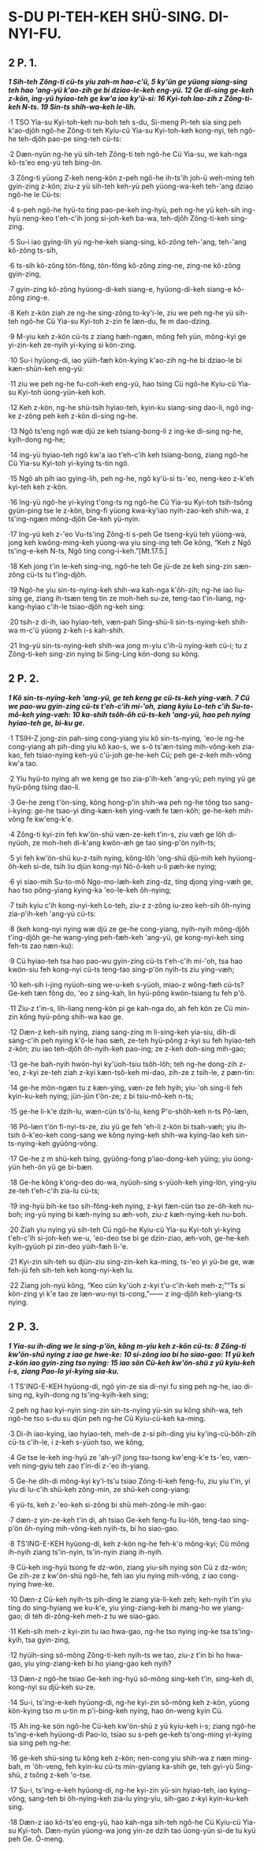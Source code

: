 
# S-DU PI-TEH-KEH SHÜ-SING. DI-NYI-FU.


## 2 P. 1.

**_1 Sih-teh Zông-ti cü-ts yiu zah-m hao-c'ü, 5 ky'ün ge yüong siang-sing teh hao 'ang-yü k'ao-zih ge bi dziao-le-keh eng-yü. 12 Ge di-sing ge-keh z-kön, ing-yü hyiao-teh ge kw'a iao ky'ü-si: 16 Kyi-toh lao-zih z Zông-ti-keh N-ts. 19 Sin-ts shih-wa-keh le-lih._**

·1 TSO Yia-su Kyi-toh-keh nu-boh teh s-du, Si-meng Pi-teh sia sing peh k'ao-djôh ngô-he Zông-ti teh Kyiu-cü Yia-su Kyi-toh-keh kong-nyi, teh ngô-he teh-djôh pao-pe sing-teh cü-ts:

·2 Dæn-nyün ng-he yü sih-teh Zông-ti teh ngô-he Cü Yia-su, we kah-nga kô-ts'eo eng-yü teh bing-ön.

·3 Zông-ti yüong Z-keh neng-kön z-peh ngô-he ih-ts'ih joh-ü weh-ming teh gyin-zing z-kön; ziu-z yü sih-teh keh-yü peh yüong-wa-keh teh-'ang dziao ngô-he le Cü-ts:

·4 s-peh ngô-he hyü-to ting pao-pe-keh ing-hyü, peh ng-he yü keh-sih ing-hyü neng-keo t'eh-c'ih jong si-joh-keh ba-wa, teh-djôh Zông-ti-keh sing-zing.

·5 Su-i iao gying-lih yü ng-he-keh siang-sing, kô-zông teh-'ang, teh-'ang kô-zông ts-sih,

·6 ts-sih kô-zông tön-fông, tön-fông kô-zông zing-ne, zing-ne kô-zông gyin-zing,

·7 gyin-zing kô-zông hyüong-di-keh siang-e, hyüong-di-keh siang-e kô-zông zing-e.

·8 Keh z-kön ziah ze ng-he sing-zông to-ky'i-le, ziu we peh ng-he yü sih-teh ngô-he Cü Yia-su Kyi-toh z-zin fe læn-du, fe m dao-dzing.

·9 M-yiu keh z-kön cü-ts z ziang hæh-ngæn, mông feh yün, mông-kyi ge yi-zin-keh ze-nyih yi-kying si kön-zing.

·10 Su-i hyüong-di, iao yüih-fæh kön-kying k'ao-zih ng-he bi dziao-le bi kæn-shün-keh eng-yü:

·11 ziu we peh ng-he fu-coh-keh eng-yü, hao tsing Cü ngô-he Kyiu-cü Yia-su Kyi-toh üong-yün-keh koh.

·12 Keh z-kön, ng-he shü-tsih hyiao-teh, kyin-ku siang-sing dao-li, ngô ing-ke z-zông peh keh z-kön di-sing ng-he.

·13 Ngô ts'eng ngô wæ djü ze keh tsiang-bong-li z ing-ke di-sing ng-he, kyih-dong ng-he;

·14 ing-yü hyiao-teh ngô kw'a iao t'eh-c'ih keh tsiang-bong, ziang ngô-he Cü Yia-su Kyi-toh yi-kying ts-tin ngô.

·15 Ngô ah pih iao gying-lih, peh ng-he, ngô ky'ü-si ts-'eo, neng-keo z-k'eh kyi-teh keh z-kön.

·16 Ing-yü ngô-he yi-kying t'ong-ts ng ngô-he Cü Yia-su Kyi-toh tsih-tsông gyün-ping tse le z-kön, bing-fi yüong kwa-ky'iao nyih-zao-keh shih-wa, z ts'ing-ngæn mông-djôh Ge-keh yü-nyin.

·17 Ing-yü keh z-'eo Vu-ts'ing Zông-ti s-peh Ge tseng-kyü teh yüong-wa, jong keh kwông-ming-keh yüong-wa yiu sing-ing teh Ge kông, “Keh z Ngô ts'ing-e-keh N-ts, Ngô ting cong-i-keh.”[Mt.17.5.]

·18 Keh jong t'in le-keh sing-ing, ngô-he teh Ge jü-de ze keh sing-zin sæn-zông cü-ts tu t'ing-djôh.

·19 Ngô-he yiu sin-ts-nying-keh shih-wa kah-nga k'ôh-zih; ng-he iao liu-sing ge, ziang ih-tsæn teng tin ze moh-heh su-ze, teng-tao t'in-liang, ng-kang-hyiao c'ih-le tsiao-djôh ng-keh sing:

·20 tsih-z di-ih, iao hyiao-teh, væn-pah Sing-shü-li sin-ts-nying-keh shih-wa m-c'ü yüong z-keh i-s kah-shih.

·21 Ing-yü sin-ts-nying-keh shih-wa jong m-yiu c'ih-ü nying-keh cü-i; tu z Zông-ti-keh sing-zin nying bi Sing-Ling kön-dong su kông.


## 2 P. 2.

**_1 Kô sin-ts-nying-keh 'ang-yü, ge teh keng ge cü-ts-keh ying-væh. 7 Cü we pao-wu gyin-zing cü-ts t'eh-c'ih mi-'oh, ziang kyiu Lo-teh c'ih Su-to-mô-keh ying-væh: 10 ka-shih tsôh-ôh cü-ts-keh 'ang-yü, hao peh nying hyiao-teh ge, bi-ku ge._**

·1 TSIH-Z jong-zin pah-sing cong-yiang yiu kô sin-ts-nying, 'eo-le ng-he cong-yiang ah pih-ding yiu kô kao-s, we s-ô ts'æn-tsing mih-vông-keh zia-kao, feh tsiao-nying keh-yü c'ü-joh ge-he-keh Cü; peh ge-z-keh mih-vông kw'a tao.

·2 Yiu hyü-to nying ah we keng ge tso zia-p'ih-keh 'ang-yü; peh nying yü ge hyü-pông tsing dao-li.

·3 Ge-he zeng t'ön-sing, kông hong-p'in shih-wa peh ng-he tông tso sang-i-kying: ge-he tsao-yi ding-kæn-keh ying-væh fe tæn-kôh; ge-he-keh mih-vông fe kw'eng-k'e.

·4 Zông-ti kyi-zin feh kw'ön-shü væn-ze-keh t'in-s, ziu væh ge lôh di-nyüoh, ze moh-heh di-k'ang kwön-æh ge tao sing-p'ön nyih-ts;

·5 yi feh kw'ön-shü ku-z-tsih nying, kông-lôh 'ong-shü djü-mih keh hyüong-ôh-keh si-de, tsih liu djün kong-nyi Nô-ô-keh u-li pæh-ke nying;

·6 yi siao-mih Su-to-mô Ngo-mo-læh-keh zing-dz, ting djong ying-væh ge, hao tso pông-yiang kying-ka 'eo-le-keh ôh-nying;

·7 tsih kyiu c'ih kong-nyi-keh Lo-teh, ziu-z z-zông iu-zeo keh-sih ôh-nying zia-p'ih-keh 'ang-yü cü-ts:

·8 (keh kong-nyi nying wæ djü ze ge-he cong-yiang, nyih-nyih mông-djôh t'ing-djôh ge-he wang-ying peh-fæh-keh 'ang-yü, ge kong-nyi-keh sing feh-ts zao næn-ku):

·9 Cü hyiao-teh tsa hao pao-wu gyin-zing cü-ts t'eh-c'ih mi-'oh, tsa hao kwön-siu feh kong-nyi cü-ts teng-tao sing-p'ön nyih-ts ziu ying-væh;

·10 keh-sih i-jing nyüoh-sing we-u-keh s-yüoh, miao-z wông-fæh cü-ts? Ge-keh tæn fông do, 'eo z sing-kah, lin hyü-pông kwön-tsiang tu feh p'ô.

·11 Ziu-z t'in-s, lih-liang neng-kön pi ge kah-nga do, ah feh kön ze Cü min-zin kông hyü-pông shih-wa kao ge.

·12 Dæn-z keh-sih nying, ziang sang-zing m li-sing-keh yia-siu, dih-di sang-c'ih peh nying k'ô-le hao sæh, ze-teh hyü-pông z-kyi su feh hyiao-teh z-kön; ziu iao teh-djôh ôh-nyih-keh pao-ing; ze z-keh doh-sing mih-gao;

·13 ge-he bah-nyih hwön-hyi ky'üoh-tsiu tsôh-lôh; teh ng-he dong-zih z-'eo, z-kyi ze-teh ziah z-kyi kæn-tsô-keh mi-dao, zih-ze z tsih-le, z pæn-tin:

·14 ge-he mön-ngæn tu z kæn-ying, væn-ze feh hyih; yiu-'oh sing-li feh kyin-ku-keh nying; jün-jün t'ön-ze; z bi tsiu-mô-keh n-ts;

·15 ge-he li-k'e dzih-lu, wæn-cün ts'ô-lu, keng P'o-shôh-keh n-ts Pô-læn,

·16 Pô-læn t'ön fi-nyi-ts-ze, ziu yü ge feh 'eh-li z-kön bi tsah-væh; yiu ih-tsih ô-k'eo-keh cong-sang we kông nying-keh shih-wa kying-lao keh sin-ts-nying-keh gyüông-vông.

·17 Ge-he z m shü-keh tsing, gyüông-fong p'iao-dong-keh yüing; yiu üong-yün heh-ön yü ge bi-bæn.

·18 Ge-he kông k'ong-deo do-wa, nyüoh-sing s-yüoh-keh ying-lön, ying-yiu ze-teh t'eh-c'ih zia-lu cü-ts;

·19 ing-hyü bih-ke tso sih-fông-keh nying, z-kyi fæn-cün tso ze-ôh-keh nu-boh; ing-yü nying bi kæh-nying su æh-voh, ziu-z kæh-nying-keh nu-boh.

·20 Ziah yiu nying yü sih-teh Cü ngô-he Kyiu-cü Yia-su Kyi-toh yi-kying t'eh-c'ih si-joh-keh we-u, 'eo-deo tse bi ge dzin-ziao, æh-voh, ge-he-keh kyih-gyüoh pi zin-deo yüih-fæh li-'e.

·21 Kyi-zin sih-teh su djün-ziu sing-zin-keh ka-ming, ts-'eo yi yü-be ge, wæ feh-jü feh sih-teh keh kong-nyi-keh lu.

·22 Ziang joh-nyü kông, “Keo cün ky'üoh z-kyi t'u-c'ih-keh meh-z;”“Ts si kön-zing yi k'e tao ze læn-wu-nyi ts-cong,”—— z ing-djôh keh-yiang-ts nying.


## 2 P. 3.

**_1 Yia-su ih-ding we le sing-p'ön, kông m-yiu keh z-kön cü-ts: 8 Zông-ti kw'ön-shü nying z iao ge hwe-ke: 10 si-zông iao bi ho siao-gao: 11 yü keh z-kön iao gyin-zing tso nying: 15 iao sön Cü-keh kw'ön-shü z yü kyiu-keh i-s, ziang Pao-lo yi-kying sia-ku._**

·1 TS'ING-E-KEH hyüong-di, ngô yin-ze sia di-nyi fu sing peh ng-he, iao di-sing ng, kyih-dong ng ts'ing-kyih-keh sing;

·2 peh ng hao kyi-nyin sing-zin sin-ts-nying yü-sin su kông shih-wa, teh ngô-he tso s-du su djün peh ng-he Cü Kyiu-cü-keh ka-ming.

·3 Di-ih iao-kying, iao hyiao-teh, meh-de z-si pih-ding yiu ky'ing-cü-bôh-zih cü-ts c'ih-le, i z-keh s-yüoh tso, we kông,

·4 Ge tse le-keh ing-hyü ze 'ah-yi? jong tsu-tsong kw'eng-k'e ts-'eo, væn-veh ning-gyiu teh zao t'in-di z-'eo ih-yiang.

·5 Ge-he dih-di mông-kyi ky'i-ts'u tsiao Zông-ti-keh feng-fu, ziu yiu t'in, yi yiu di lu-c'ih shü-keh zông-min, ze shü-keh cong-yiang:

·6 yü-ts, keh z-'eo-keh si-zông bi shü meh-zông-le mih-gao:

·7 dæn-z yin-ze-keh t'in di, ah tsiao Ge-keh feng-fu liu-lôh, teng-tao sing-p'ön ôh-nying mih-vông-keh nyih-ts, bi ho siao-gao.

·8 TS'ING-E-KEH hyüong-di, keh z-kön ng-he feh-k'o mông-kyi; Cü mông ih-nyih ziang ts'in-nyin, ts'in-nyin ziang ih-nyih.

·9 Cü-keh ing-hyü tsong fe dz-wön, ziang yiu-sih nying sön Cü z dz-wön; Ge zih-ze z kw'ön-shü ngô-he, feh iao yiu nying mih-vông, z iao cong-nying hwe-ke.

·10 Dæn-z Cü-keh nyih-ts pih-ding le ziang yia-li-keh zeh; keh-nyih t'in yiu ting do sing-hyiang we ku-k'e, yiu ying-ziang-keh bi mang-ho we yiang-gao; di teh di-zông-keh meh-z tu we siao-gao.

·11 Keh-sih meh-z kyi-zin tu iao hwa-gao, ng-he tso nying ing-ke tsa ts'ing-kyih, tsa gyin-zing,

·12 hyüih-sing sô-mông Zông-ti-keh nyih-ts we tao, ziu-z t'in bi ho hwa-gao, yiu ying-ziang-keh bi ho yiang-gao keh nyih?

·13 Dæn-z ngô-he tsiao Ge-keh ing-hyü sô-mông sing-keh t'in, sing-keh di, kong-nyi su djü-keh su-ze.

·14 Su-i, ts'ing-e-keh hyüong-di, ng-he kyi-zin sô-mông keh z-kön, yüong kön-kying tso m u-tin m p'i-bing-keh nying, hao ön-weng kyin Cü.

·15 Ah ing-ke sön ngô-he Cü-keh kw'ön-shü z yü kyiu-keh i-s; ziang ngô-he ts'ing-e-keh hyüong-di Pao-lo, tsiao su s-peh ge-keh ts'ong-ming yi-kying sia sing peh ng-he:

·16 ge-keh shü-sing tu kông keh z-kön; nen-cong yiu shih-wa z næn ming-bah, m 'ôh-veng, feh kyin-ku cü-ts min-gyiang ka-shih ge, teh gyi-yü Sing-shü, z tsông z-keh 'o-tse.

·17 Su-i, ts'ing-e-keh hyüong-di, ng-he kyi-zin yü-sin hyiao-teh, iao kying-vông, sang-teh bi ôh-nying-keh zia-lu ying-yiu, sih-gao z-kyi kyin-ku-keh sing.

·18 Dæn-z iao kô-ts'eo eng-yü, hao kah-nga sih-teh ngô-he Cü Kyiu-cü Yia-su Kyi-toh. Dæn-nyün yüong-wa jong yin-ze dzih tao üong-yün si-de tu kyü peh Ge. Ô-meng.




